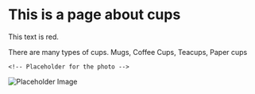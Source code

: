 
<html lang="en">
<head>
  <meta charset="UTF-8">
  <meta name="viewport" content="width=device-width, initial-scale=1.0">
  <title>Beginner HTML Page</title>
  <style>
    background-color: #e0ffff;
    .text-red { color: Blue;
    }

    /* ID selector */
    #paragraph {
      font-weight: bold;
    }
  </style>
</head>
<body>

  <h1>This is a page about cups</h1>

  <p class="text-red">This text is red.</p>

  <p id="paragraph">There are many types of cups. Mugs, Coffee Cups, Teacups, Paper cups</p>

    <!-- Placeholder for the photo -->
  <img src="placeholder.jpg" alt="Placeholder Image" class="photo">

</body>
</html>

